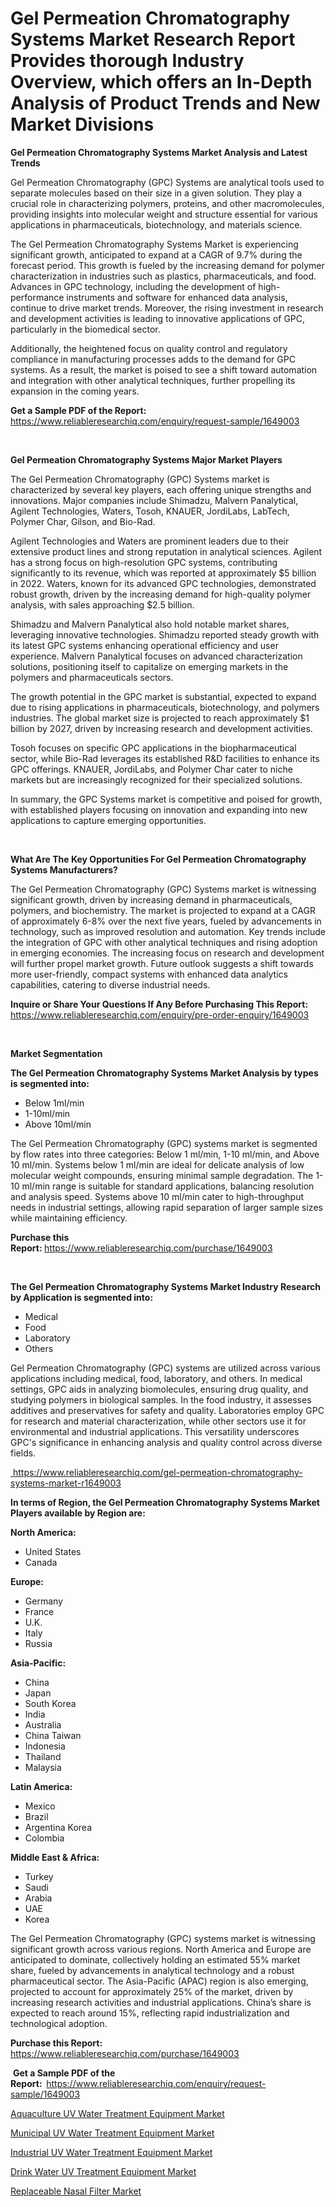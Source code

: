 <p><h1>Gel Permeation Chromatography Systems Market Research Report Provides thorough Industry Overview, which offers an In-Depth Analysis of Product Trends and New Market Divisions</h1></p><p><strong>Gel Permeation Chromatography Systems Market Analysis and Latest Trends</strong></p>
<p><p>Gel Permeation Chromatography (GPC) Systems are analytical tools used to separate molecules based on their size in a given solution. They play a crucial role in characterizing polymers, proteins, and other macromolecules, providing insights into molecular weight and structure essential for various applications in pharmaceuticals, biotechnology, and materials science.</p><p>The Gel Permeation Chromatography Systems Market is experiencing significant growth, anticipated to expand at a CAGR of 9.7% during the forecast period. This growth is fueled by the increasing demand for polymer characterization in industries such as plastics, pharmaceuticals, and food. Advances in GPC technology, including the development of high-performance instruments and software for enhanced data analysis, continue to drive market trends. Moreover, the rising investment in research and development activities is leading to innovative applications of GPC, particularly in the biomedical sector.</p><p>Additionally, the heightened focus on quality control and regulatory compliance in manufacturing processes adds to the demand for GPC systems. As a result, the market is poised to see a shift toward automation and integration with other analytical techniques, further propelling its expansion in the coming years.</p></p>
<p><strong>Get a Sample PDF of the Report:&nbsp;</strong> <a href="https://www.reliableresearchiq.com/enquiry/request-sample/1649003?utm_campaign=123&utm_medium=2&utm_source=Github&utm_content=ia&utm_term=26032025&utm_id=gel-permeation-chromatography-systems">https://www.reliableresearchiq.com/enquiry/request-sample/1649003</a></p>
<p>&nbsp;</p>
<p><strong>Gel Permeation Chromatography Systems Major Market Players</strong></p>
<p><p>The Gel Permeation Chromatography (GPC) Systems market is characterized by several key players, each offering unique strengths and innovations. Major companies include Shimadzu, Malvern Panalytical, Agilent Technologies, Waters, Tosoh, KNAUER, JordiLabs, LabTech, Polymer Char, Gilson, and Bio-Rad.</p><p>Agilent Technologies and Waters are prominent leaders due to their extensive product lines and strong reputation in analytical sciences. Agilent has a strong focus on high-resolution GPC systems, contributing significantly to its revenue, which was reported at approximately $5 billion in 2022. Waters, known for its advanced GPC technologies, demonstrated robust growth, driven by the increasing demand for high-quality polymer analysis, with sales approaching $2.5 billion.</p><p>Shimadzu and Malvern Panalytical also hold notable market shares, leveraging innovative technologies. Shimadzu reported steady growth with its latest GPC systems enhancing operational efficiency and user experience. Malvern Panalytical focuses on advanced characterization solutions, positioning itself to capitalize on emerging markets in the polymers and pharmaceuticals sectors.</p><p>The growth potential in the GPC market is substantial, expected to expand due to rising applications in pharmaceuticals, biotechnology, and polymers industries. The global market size is projected to reach approximately $1 billion by 2027, driven by increasing research and development activities.</p><p>Tosoh focuses on specific GPC applications in the biopharmaceutical sector, while Bio-Rad leverages its established R&D facilities to enhance its GPC offerings. KNAUER, JordiLabs, and Polymer Char cater to niche markets but are increasingly recognized for their specialized solutions.</p><p>In summary, the GPC Systems market is competitive and poised for growth, with established players focusing on innovation and expanding into new applications to capture emerging opportunities.</p></p>
<p>&nbsp;</p>
<p><strong>What Are The Key Opportunities For Gel Permeation Chromatography Systems Manufacturers?</strong></p>
<p><p>The Gel Permeation Chromatography (GPC) Systems market is witnessing significant growth, driven by increasing demand in pharmaceuticals, polymers, and biochemistry. The market is projected to expand at a CAGR of approximately 6-8% over the next five years, fueled by advancements in technology, such as improved resolution and automation. Key trends include the integration of GPC with other analytical techniques and rising adoption in emerging economies. The increasing focus on research and development will further propel market growth. Future outlook suggests a shift towards more user-friendly, compact systems with enhanced data analytics capabilities, catering to diverse industrial needs.</p></p>
<p><strong>Inquire or Share Your Questions If Any Before Purchasing This Report:</strong> <a href="https://www.reliableresearchiq.com/enquiry/pre-order-enquiry/1649003?utm_campaign=123&utm_medium=2&utm_source=Github&utm_content=ia&utm_term=26032025&utm_id=gel-permeation-chromatography-systems">https://www.reliableresearchiq.com/enquiry/pre-order-enquiry/1649003</a></p>
<p>&nbsp;</p>
<p><strong>Market Segmentation</strong></p>
<p><strong>The Gel Permeation Chromatography Systems Market Analysis by types is segmented into:</strong></p>
<p><ul><li>Below 1ml/min</li><li>1-10ml/min</li><li>Above 10ml/min</li></ul></p>
<p><p>The Gel Permeation Chromatography (GPC) systems market is segmented by flow rates into three categories: Below 1 ml/min, 1-10 ml/min, and Above 10 ml/min. Systems below 1 ml/min are ideal for delicate analysis of low molecular weight compounds, ensuring minimal sample degradation. The 1-10 ml/min range is suitable for standard applications, balancing resolution and analysis speed. Systems above 10 ml/min cater to high-throughput needs in industrial settings, allowing rapid separation of larger sample sizes while maintaining efficiency.</p></p>
<p><strong>Purchase this Report:&nbsp;</strong><a href="https://www.reliableresearchiq.com/purchase/1649003?utm_campaign=123&utm_medium=2&utm_source=Github&utm_content=ia&utm_term=26032025&utm_id=gel-permeation-chromatography-systems">https://www.reliableresearchiq.com/purchase/1649003</a></p>
<p>&nbsp;</p>
<p><strong>The Gel Permeation Chromatography Systems Market Industry Research by Application is segmented into:</strong></p>
<p><ul><li>Medical</li><li>Food</li><li>Laboratory</li><li>Others</li></ul></p>
<p><p>Gel Permeation Chromatography (GPC) systems are utilized across various applications including medical, food, laboratory, and others. In medical settings, GPC aids in analyzing biomolecules, ensuring drug quality, and studying polymers in biological samples. In the food industry, it assesses additives and preservatives for safety and quality. Laboratories employ GPC for research and material characterization, while other sectors use it for environmental and industrial applications. This versatility underscores GPC's significance in enhancing analysis and quality control across diverse fields.</p></p>
<p><a href="https://www.reliableresearchiq.com/gel-permeation-chromatography-systems-market-r1649003?utm_campaign=123&utm_medium=2&utm_source=Github&utm_content=ia&utm_term=26032025&utm_id=gel-permeation-chromatography-systems">&nbsp;https://www.reliableresearchiq.com/gel-permeation-chromatography-systems-market-r1649003</a></p>
<p><strong>In terms of Region, the Gel Permeation Chromatography Systems Market Players available by Region are:</strong></p>
<p>
    <p> <strong> North America: </strong>
        <ul>
            <li>United States</li>
            <li>Canada</li>
        </ul>
        </p> 
    <p> <strong> Europe: </strong>
        <ul>
            <li>Germany</li>
            <li>France</li>
            <li>U.K.</li>
            <li>Italy</li>
            <li>Russia</li>
        </ul>
        </p> 
    <p> <strong> Asia-Pacific: </strong>
        <ul>
            <li>China</li>
            <li>Japan</li>
            <li>South Korea</li>
            <li>India</li>
            <li>Australia</li>
            <li>China Taiwan</li>
            <li>Indonesia</li>
            <li>Thailand</li>
            <li>Malaysia</li>
        </ul>
        </p> 
    <p> <strong> Latin America: </strong>
        <ul>
            <li>Mexico</li>
            <li>Brazil</li>
            <li>Argentina Korea</li>
            <li>Colombia</li>
        </ul>
        </p> 
    <p> <strong> Middle East & Africa: </strong>
        <ul>
            <li>Turkey</li>
            <li>Saudi</li>
            <li>Arabia</li>
            <li>UAE</li>
            <li>Korea</li>
        </ul>
    </p>
    </p>
<p><p>The Gel Permeation Chromatography (GPC) systems market is witnessing significant growth across various regions. North America and Europe are anticipated to dominate, collectively holding an estimated 55% market share, fueled by advancements in analytical technology and a robust pharmaceutical sector. The Asia-Pacific (APAC) region is also emerging, projected to account for approximately 25% of the market, driven by increasing research activities and industrial applications. China’s share is expected to reach around 15%, reflecting rapid industrialization and technological adoption.</p></p>
<p><strong>Purchase this Report: </strong><a href="https://www.reliableresearchiq.com/purchase/1649003?utm_campaign=123&utm_medium=2&utm_source=Github&utm_content=ia&utm_term=26032025&utm_id=gel-permeation-chromatography-systems">https://www.reliableresearchiq.com/purchase/1649003</a></p>
<p>&nbsp;<strong>Get a Sample PDF of the Report:&nbsp;&nbsp;</strong><a href="https://www.reliableresearchiq.com/enquiry/request-sample/1649003?utm_campaign=123&utm_medium=2&utm_source=Github&utm_content=ia&utm_term=26032025&utm_id=gel-permeation-chromatography-systems">https://www.reliableresearchiq.com/enquiry/request-sample/1649003</a></p>
<p><strong></strong></p>
<p><p><a href="https://github.com/gauldvikerm6/Market-Research-Report-List-1/blob/main/aquaculture-uv-water-treatment-equipment-market.md?utm_campaign=123&utm_medium=2&utm_source=Github&utm_content=ia&utm_term=26032025&utm_id=gel-permeation-chromatography-systems">Aquaculture UV Water Treatment Equipment Market</a></p><p><a href="https://github.com/ardgenoud/Market-Research-Report-List-1/blob/main/municipal-uv-water-treatment-equipment-market.md?utm_campaign=123&utm_medium=2&utm_source=Github&utm_content=ia&utm_term=26032025&utm_id=gel-permeation-chromatography-systems">Municipal UV Water Treatment Equipment Market</a></p><p><a href="https://github.com/airitaursela/Market-Research-Report-List-1/blob/main/industrial-uv-water-treatment-equipment-market.md?utm_campaign=123&utm_medium=2&utm_source=Github&utm_content=ia&utm_term=26032025&utm_id=gel-permeation-chromatography-systems">Industrial UV Water Treatment Equipment Market</a></p><p><a href="https://github.com/cingozascard/Market-Research-Report-List-1/blob/main/drink-water-uv-treatment-equipment-market.md?utm_campaign=123&utm_medium=2&utm_source=Github&utm_content=ia&utm_term=26032025&utm_id=gel-permeation-chromatography-systems">Drink Water UV Treatment Equipment Market</a></p><p><a href="https://github.com/benasjuettk3/Market-Research-Report-List-1/blob/main/replaceable-nasal-filter-market.md?utm_campaign=123&utm_medium=2&utm_source=Github&utm_content=ia&utm_term=26032025&utm_id=gel-permeation-chromatography-systems">Replaceable Nasal Filter Market</a></p></p>